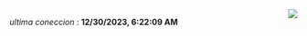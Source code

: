 <div style="display: flex; justify-content: space-between;">
 <p align="right"><i>ultima coneccion</i> : <b>12/30/2023, 6:22:09 AM</b></p> 
 <img src="https://img.shields.io/badge/GitHub%20Action%20Status-Online-brightgreen?style=flat&logo=githubactions&logoColor=%23ffffff&labelColor=%23181717&color=%232088FF" />
</div>

<!--START_SECTION:waka-->
<!--END_SECTION:waka-->

